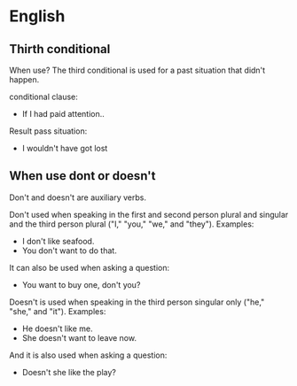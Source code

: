 # English 

## Thirth conditional

When use? The third conditional is used for a past situation that didn't happen. 

conditional clause:

* If I had paid attention..

Result pass situation:

*  I wouldn't have got lost


## When use dont or doesn't 

Don't and doesn't are auxiliary verbs.

Don't used when speaking in the first and second person plural and singular and the third person plural ("I," "you," "we," and "they"). Examples:

* I don't like seafood.
* You don't want to do that.

It can also be used when asking a question:

* You want to buy one, don't you?

Doesn't is used when speaking in the third person singular only ("he," "she," and "it"). Examples:

* He doesn't like me.
* She doesn't want to leave now.

And it is also used when asking a question:

* Doesn't she like the play?

